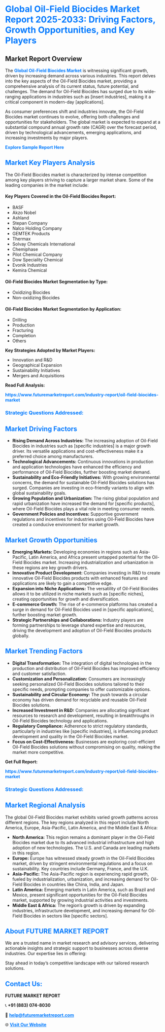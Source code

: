 <h1 style="color: #007BFF;">Global Oil-Field Biocides Market Report 2025-2033: Driving Factors, Growth Opportunities, and Key Players</h1>

<section id="overview">
<h2>Market Report Overview</h2>
<p>The <a href="https://www.futuremarketreport.com/industry-report/oil-field-biocides-market" style="color: #007BFF; text-decoration: none;"><strong>Global Oil-Field Biocides Market</strong></a> is witnessing significant growth, driven by increasing demand across various industries. This report delves into the key aspects of the Oil-Field Biocides market, providing a comprehensive analysis of its current status, future potential, and challenges. The demand for Oil-Field Biocides has surged due to its wide-ranging applications in industries such as [insert industries], making it a critical component in modern-day [applications].</p>
<p>As consumer preferences shift and industries innovate, the Oil-Field Biocides market continues to evolve, offering both challenges and opportunities for stakeholders. The global market is expected to expand at a substantial compound annual growth rate (CAGR) over the forecast period, driven by technological advancements, emerging applications, and increasing investments by major players.</p>
</section>

<section id="overview">
<p><a href="https://www.futuremarketreport.com/request-sample/reportId=83842" style="color: #007BFF; text-decoration: none;"><strong>Explore Sample Report Here</strong></a></p>
</section>

<section id="key-players">
<h2 style="color: #007BFF;">Market Key Players Analysis</h2>
<p>The Oil-Field Biocides market is characterized by intense competition among key players striving to capture a larger market share. Some of the leading companies in the market include:</p>
<h4>Key Players Covered in the Oil-Field Biocides Report:</h4>
<ul><li>BASF</li><li>Akzo Nobel</li><li>Ashland</li><li>Stepan Company</li><li>Nalco Holding Company</li><li>GEMTEK Products</li><li>Thermax</li><li>Solvay Chemicals International</li><li>Chemiphase</li><li>Pilot Chemical Company</li><li>Dow Speciality Chemical</li><li>Evonik Industries</li><li>Kemira Chemical</li></ul>
<h4>Oil-Field Biocides Market Segmentation by Type:</h4>
<ul><li>Oxidizing Biocides</li><li>Non-oxidizing Biocides</li></ul>

<h4>Oil-Field Biocides Market Segmentation by Application:</h4>
<ul><li>Drilling</li><li>Production</li><li>Fracturing</li><li>Completion</li><li>Others</li></ul>
<p><strong>Key Strategies Adopted by Market Players:</strong></p>
<ul>
<li>Innovation and R&D</li>
<li>Geographical Expansion</li>
<li>Sustainability Initiatives</li>
<li>Mergers and Acquisitions</li>
</ul>
</section>

<section>
<p><strong>Read Full Analysis: </strong></p><a href="https://www.futuremarketreport.com/industry-report/oil-field-biocides-market" style="color: #007BFF; text-decoration: none;"><strong>https://www.futuremarketreport.com/industry-report/oil-field-biocides-market</strong></a>
<h3 style="color: #007BFF;">Strategic Questions Addressed:</h3>
</section>

<section id="driving-factors">
<h2 style="color: #007BFF;">Market Driving Factors</h2>
<ul>
<li><strong>Rising Demand Across Industries:</strong> The increasing adoption of Oil-Field Biocides in industries such as [specific industries] is a major growth driver. Its versatile applications and cost-effectiveness make it a preferred choice among manufacturers.</li>
<li><strong>Technological Advancements:</strong> Continuous innovations in production and application technologies have enhanced the efficiency and performance of Oil-Field Biocides, further boosting market demand.</li>
<li><strong>Sustainability and Eco-Friendly Initiatives:</strong> With growing environmental concerns, the demand for sustainable Oil-Field Biocides solutions has surged. Companies are investing in eco-friendly variants to align with global sustainability goals.</li>
<li><strong>Growing Population and Urbanization:</strong> The rising global population and rapid urbanization have increased the demand for [specific products], where Oil-Field Biocides plays a vital role in meeting consumer needs.</li>
<li><strong>Government Policies and Incentives:</strong> Supportive government regulations and incentives for industries using Oil-Field Biocides have created a conducive environment for market growth.</li>
</ul>
</section>

<section id="growth-opportunities">
<h2 style="color: #007BFF;">Market Growth Opportunities</h2>
<ul>
<li><strong>Emerging Markets:</strong> Developing economies in regions such as Asia-Pacific, Latin America, and Africa present untapped potential for the Oil-Field Biocides market. Increasing industrialization and urbanization in these regions are key growth drivers.</li>
<li><strong>Innovative Product Development:</strong> Companies investing in R&D to create innovative Oil-Field Biocides products with enhanced features and applications are likely to gain a competitive edge.</li>
<li><strong>Expansion into Niche Applications:</strong> The versatility of Oil-Field Biocides allows it to be utilized in niche markets such as [specific niches], creating opportunities for growth and diversification.</li>
<li><strong>E-commerce Growth:</strong> The rise of e-commerce platforms has created a surge in demand for Oil-Field Biocides used in [specific applications], further boosting market growth.</li>
<li><strong>Strategic Partnerships and Collaborations:</strong> Industry players are forming partnerships to leverage shared expertise and resources, driving the development and adoption of Oil-Field Biocides products globally.</li>
</ul>
</section>

<section id="trending-factors">
<h2 style="color: #007BFF;">Market Trending Factors</h2>
<ul>
<li><strong>Digital Transformation:</strong> The integration of digital technologies in the production and distribution of Oil-Field Biocides has improved efficiency and customer satisfaction.</li>
<li><strong>Customization and Personalization:</strong> Consumers are increasingly seeking personalized Oil-Field Biocides solutions tailored to their specific needs, prompting companies to offer customizable options.</li>
<li><strong>Sustainability and Circular Economy:</strong> The push towards a circular economy has driven demand for recyclable and reusable Oil-Field Biocides solutions.</li>
<li><strong>Increased Investment in R&D:</strong> Companies are allocating significant resources to research and development, resulting in breakthroughs in Oil-Field Biocides technology and applications.</li>
<li><strong>Regulatory Compliance:</strong> Adherence to strict regulatory standards, particularly in industries like [specific industries], is influencing product development and quality in the Oil-Field Biocides market.</li>
<li><strong>Focus on Cost-Effectiveness:</strong> Businesses are exploring cost-efficient Oil-Field Biocides solutions without compromising on quality, making the market more competitive.</li>
</ul>
</section>

<section>
<p><strong>Get Full Report: </strong></p><a href="https://www.futuremarketreport.com/industry-report/oil-field-biocides-market" style="color: #007BFF; text-decoration: none;"><strong>https://www.futuremarketreport.com/industry-report/oil-field-biocides-market</strong></a>
<h3 style="color: #007BFF;">Strategic Questions Addressed:</h3>
</section>


<section id="regional-analysis">
<h2 style="color: #007BFF;">Market Regional Analysis</h2>
<p>The global Oil-Field Biocides market exhibits varied growth patterns across different regions. The key regions analyzed in this report include North America, Europe, Asia-Pacific, Latin America, and the Middle East & Africa:</p>
<ul>
<li><strong>North America:</strong> This region remains a dominant player in the Oil-Field Biocides market due to its advanced industrial infrastructure and high adoption of new technologies. The U.S. and Canada are leading markets in this region.</li>
<li><strong>Europe:</strong> Europe has witnessed steady growth in the Oil-Field Biocides market, driven by stringent environmental regulations and a focus on sustainability. Key countries include Germany, France, and the U.K.</li>
<li><strong>Asia-Pacific:</strong> The Asia-Pacific region is experiencing rapid growth, fueled by industrialization, urbanization, and increasing demand for Oil-Field Biocides in countries like China, India, and Japan.</li>
<li><strong>Latin America:</strong> Emerging markets in Latin America, such as Brazil and Mexico, present significant opportunities for the Oil-Field Biocides market, supported by growing industrial activities and investments.</li>
<li><strong>Middle East & Africa:</strong> The region’s growth is driven by expanding industries, infrastructure development, and increasing demand for Oil-Field Biocides in sectors like [specific sectors].</li>
</ul>
</section>

<footer>
<h2 style="color: #007BFF;">About FUTURE MARKET REPORT</h2>
<p>We are a trusted name in market research and advisory services, delivering actionable insights and strategic support to businesses across diverse industries. Our expertise lies in offering:</p>

<p>Stay ahead in today’s competitive landscape with our tailored research solutions.</p>

<h2 style="color: #007BFF;">Contact Us:</h2>
<p><strong>FUTURE MARKET REPORT</strong></p>
<p>📞 <strong>+91 (883) 074-8030</strong></p>
<p>📧 <strong><a href="mailto:help@futuremarketreport.com" style="color: #007BFF;">help@futuremarketreport.com</a></strong></p>
<p>🌐 <strong><a href="https://www.futuremarketreport.com/" style="color: #007BFF;">Visit Our Website</a></strong></p>
</footer>